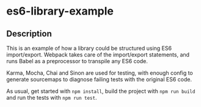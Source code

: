 # es6-library-example

## Description

This is an example of how a library could be structured using ES6
import/export. Webpack takes care of the import/export statements, and runs
Babel as a preprocessor to transpile any ES6 code.

Karma, Mocha, Chai and Sinon are used for testing, with enough config to
generate sourcemaps to diagnose failing tests with the original ES6 code.

As usual, get started with `npm install`, build the project with `npm run
build` and run the tests with `npm run test`.
